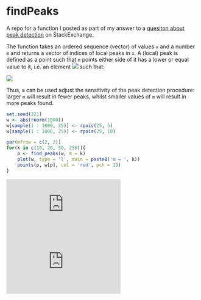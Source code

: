 # findPeaks

A repo for a function I posted as part of my answer to a [quesiton about peak detection](http://stats.stackexchange.com/questions/22974/how-to-find-local-peaks-valleys-in-a-series-of-data/164830#164830) on StackExchange.

The function takes an ordered sequence (vector) of values `x` and a number `m` and returns a vector of indices of local peaks in `x`. A (local) peak is defined as a point such that `m` points either side of it has a lower or equal value to it, i.e. an element ![](http://www.sciweavers.org/download/Tex2Img_1492645732.jpg) such that: 

![](http://www.sciweavers.org/download/Tex2Img_1492646181.jpg)

 Thus, `m`  can be used adjust the sensitivity of the peak detection procedure: larger `m` will result in fewer peaks, whilst smaller values of `m` will result in more peaks found. 

```r
set.seed(321)
w <- abs(rnorm(1000))
w[sample(1 : 1000, 25)] <- rpois(25, 5)
w[sample(1 : 1000, 25)] <- rpois(25, 10)

par(mfrow = c(2, 2))
for(k in c(10, 20, 50, 250)){
	p <- find_peaks(w, m = k)
	plot(w, type = 'l', main = paste0('m = ', k))
	points(p, w[p], col = 'red', pch = 19)
}
```

![GitHub Logo](https://raw.githubusercontent.com/stas-g/findPeaks/master/find_peaks.pdf)
![GitHub Logo](https://raw.githubusercontent.com/stas-g/findPeaks/master/find_peaks_valleys.pdf)
